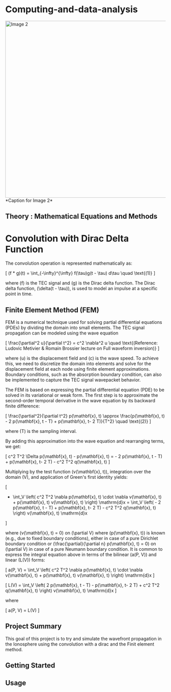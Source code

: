 # Computing-and-data-analysis

<img src="FEM_wavepropagation.gif" alt="Image 2" width="555cm">
*Caption for Image 2*

## Theory :  Mathematical Equations and Methods

# Convolution with Dirac Delta Function

The convolution operation is represented mathematically as:

\[
(f * g)(t) = \int_{-\infty}^{\infty} f(\tau)g(t - \tau) d\tau \quad \text{(1)}
\]

where \(f\) is the TEC signal and \(g\) is the Dirac delta function. The Dirac delta function, \(\delta(t - \tau)\), is used to model an impulse at a specific point in time.

## Finite Element Method (FEM)

FEM is a numerical technique used for solving partial differential equations (PDEs) by dividing the domain into small elements. The TEC signal propagation can be modeled using the wave equation 

\[
\frac{\partial^2 u}{\partial t^2} = c^2 \nabla^2 u \quad \text{(Reference: Ludovic Metivier & Romain Brossier lecture on Full waveform inversion)}
\]

where \(u\) is the displacement field and \(c\) is the wave speed. To achieve this, we need to discretize the domain into elements and solve for the displacement field at each node using finite element approximations. Boundary conditions, such as the absorption boundary condition, can also be implemented to capture the TEC signal wavepacket behavior.

The FEM is based on expressing the partial differential equation (PDE) to be solved in its variational or weak form. The first step is to approximate the second-order temporal derivative in the wave equation by its backward finite difference:

\[
\frac{\partial^2}{\partial t^2} p(\mathbf{x}, t) \approx \frac{p(\mathbf{x}, t) - 2 p(\mathbf{x}, t - T) + p(\mathbf{x}, t- 2 T)}{T^2} \quad \text{(2)}
\]

where \(T\) is the sampling interval.

By adding this approximation into the wave equation and rearranging terms, we get:

\[
c^2 T^2 \Delta p(\mathbf{x}, t) - p(\mathbf{x}, t) = - 2 p(\mathbf{x}, t - T) + p(\mathbf{x}, t- 2 T) - c^2 T^2 q(\mathbf{x}, t)
\]

Multiplying by the test function \(v(\mathbf{x}, t)\), integration over the domain \(V\), and application of Green's first identity yields:

\[
- \int_V \left( c^2 T^2  \nabla p(\mathbf{x}, t) \cdot \nabla v(\mathbf{x}, t) + p(\mathbf{x}, t) v(\mathbf{x}, t) \right) \mathrm{d}x = \int_V \left( - 2 p(\mathbf{x}, t - T) + p(\mathbf{x}, t- 2 T) - c^2 T^2 q(\mathbf{x}, t) \right) v(\mathbf{x}, t) \mathrm{d}x

\]

where \(v(\mathbf{x}, t) = 0\) on \(\partial V\) where \(p(\mathbf{x}, t)\) is known (e.g., due to fixed boundary conditions), either in case of a pure Dirichlet boundary condition or \(\frac{\partial}{\partial n} p(\mathbf{x}, t) = 0\) on \(\partial V\) in case of a pure Neumann boundary condition. It is common to express the integral equation above in terms of the bilinear \(a(P, V)\) and linear \(L(V)\) forms:

\[
a(P, V) = \int_V \left( c^2 T^2  \nabla p(\mathbf{x}, t) \cdot \nabla v(\mathbf{x}, t) + p(\mathbf{x}, t) v(\mathbf{x}, t) \right) \mathrm{d}x
\]

\[
L(V) = \int_V \left( 2 p(\mathbf{x}, t - T) - p(\mathbf{x}, t- 2 T) + c^2 T^2 q(\mathbf{x}, t) \right) v(\mathbf{x}, t) \mathrm{d}x
\]

where

\[
a(P, V) = L(V)
\]





## Project Summary

This goal of this project is to try and simulate the wavefront propagation in the Ionosphere using the convolution with a dirac and the Finit element method.

## Getting Started

## Usage



